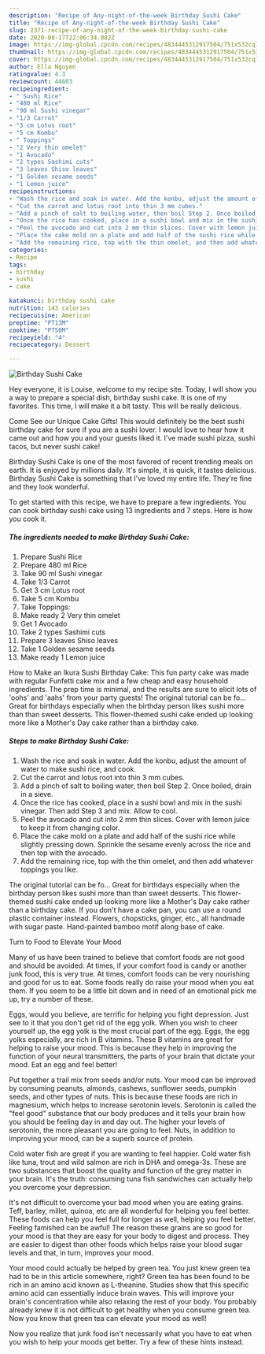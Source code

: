 ```yaml
---
description: "Recipe of Any-night-of-the-week Birthday Sushi Cake"
title: "Recipe of Any-night-of-the-week Birthday Sushi Cake"
slug: 2371-recipe-of-any-night-of-the-week-birthday-sushi-cake
date: 2020-08-17T22:06:34.082Z
image: https://img-global.cpcdn.com/recipes/4834445312917504/751x532cq70/birthday-sushi-cake-recipe-main-photo.jpg
thumbnail: https://img-global.cpcdn.com/recipes/4834445312917504/751x532cq70/birthday-sushi-cake-recipe-main-photo.jpg
cover: https://img-global.cpcdn.com/recipes/4834445312917504/751x532cq70/birthday-sushi-cake-recipe-main-photo.jpg
author: Ella Nguyen
ratingvalue: 4.3
reviewcount: 44603
recipeingredient:
- " Sushi Rice"
- "480 ml Rice"
- "90 ml Sushi vinegar"
- "1/3 Carrot"
- "3 cm Lotus root"
- "5 cm Kombu"
- " Toppings"
- "2 Very thin omelet"
- "1 Avocado"
- "2 types Sashimi cuts"
- "3 leaves Shiso leaves"
- "1 Golden sesame seeds"
- "1 Lemon juice"
recipeinstructions:
- "Wash the rice and soak in water. Add the konbu, adjust the amount of water to make sushi rice, and cook."
- "Cut the carrot and lotus root into thin 3 mm cubes."
- "Add a pinch of salt to boiling water, then boil Step 2. Once boiled, drain in a sieve."
- "Once the rice has cooked, place in a sushi bowl and mix in the sushi vinegar. Then add Step 3 and mix. Allow to cool."
- "Peel the avocado and cut into 2 mm thin slices. Cover with lemon juice to keep it from changing color."
- "Place the cake mold on a plate and add half of the sushi rice while slightly pressing down. Sprinkle the sesame evenly across the rice and then top with the avocado."
- "Add the remaining rice, top with the thin omelet, and then add whatever toppings you like."
categories:
- Recipe
tags:
- birthday
- sushi
- cake

katakunci: birthday sushi cake 
nutrition: 143 calories
recipecuisine: American
preptime: "PT13M"
cooktime: "PT50M"
recipeyield: "4"
recipecategory: Dessert

---
```



![Birthday Sushi Cake](https://img-global.cpcdn.com/recipes/4834445312917504/751x532cq70/birthday-sushi-cake-recipe-main-photo.jpg)

Hey everyone, it is Louise, welcome to my recipe site. Today, I will show you a way to prepare a special dish, birthday sushi cake. It is one of my favorites. This time, I will make it a bit tasty. This will be really delicious.

Come See our Unique Cake Gifts! This would definitely be the best sushi birthday cake for sure if you are a sushi lover. I would love to hear how it came out and how you and your guests liked it. I&#39;ve made sushi pizza, sushi tacos, but never sushi cake!

Birthday Sushi Cake is one of the most favored of recent trending meals on earth. It is enjoyed by millions daily. It's simple, it is quick, it tastes delicious. Birthday Sushi Cake is something that I've loved my entire life. They're fine and they look wonderful.


To get started with this recipe, we have to prepare a few ingredients. You can cook birthday sushi cake using 13 ingredients and 7 steps. Here is how you cook it.

<!--inarticleads1-->

##### The ingredients needed to make Birthday Sushi Cake:

1. Prepare  Sushi Rice
1. Prepare 480 ml Rice
1. Take 90 ml Sushi vinegar
1. Take 1/3 Carrot
1. Get 3 cm Lotus root
1. Take 5 cm Kombu
1. Take  Toppings:
1. Make ready 2 Very thin omelet
1. Get 1 Avocado
1. Take 2 types Sashimi cuts
1. Prepare 3 leaves Shiso leaves
1. Take 1 Golden sesame seeds
1. Make ready 1 Lemon juice


How to Make an Ikura Sushi Birthday Cake: This fun party cake was made with regular Funfetti cake mix and a few cheap and easy household ingredients. The prep time is minimal, and the results are sure to elicit lots of &#39;oohs&#39; and &#39;aahs&#39; from your party guests! The original tutorial can be fo… Great for birthdays especially when the birthday person likes sushi more than than sweet desserts. This flower-themed sushi cake ended up looking more like a Mother&#39;s Day cake rather than a birthday cake. 

<!--inarticleads2-->

##### Steps to make Birthday Sushi Cake:

1. Wash the rice and soak in water. Add the konbu, adjust the amount of water to make sushi rice, and cook.
1. Cut the carrot and lotus root into thin 3 mm cubes.
1. Add a pinch of salt to boiling water, then boil Step 2. Once boiled, drain in a sieve.
1. Once the rice has cooked, place in a sushi bowl and mix in the sushi vinegar. Then add Step 3 and mix. Allow to cool.
1. Peel the avocado and cut into 2 mm thin slices. Cover with lemon juice to keep it from changing color.
1. Place the cake mold on a plate and add half of the sushi rice while slightly pressing down. Sprinkle the sesame evenly across the rice and then top with the avocado.
1. Add the remaining rice, top with the thin omelet, and then add whatever toppings you like.


The original tutorial can be fo… Great for birthdays especially when the birthday person likes sushi more than than sweet desserts. This flower-themed sushi cake ended up looking more like a Mother&#39;s Day cake rather than a birthday cake. If you don&#39;t have a cake pan, you can use a round plastic container instead. Flowers, chopsticks, ginger, etc., all handmade with sugar paste. Hand-painted bamboo motif along base of cake. 

Turn to Food to Elevate Your Mood


Many of us have been trained to believe that comfort foods are not good and should be avoided. At times, if your comfort food is candy or another junk food, this is very true. At times, comfort foods can be very nourishing and good for us to eat. Some foods really do raise your mood when you eat them. If you seem to be a little bit down and in need of an emotional pick me up, try a number of these.

Eggs, would you believe, are terrific for helping you fight depression. Just see to it that you don't get rid of the egg yolk. When you wish to cheer yourself up, the egg yolk is the most crucial part of the egg. Eggs, the egg yolks especially, are rich in B vitamins. These B vitamins are great for helping to raise your mood. This is because they help in improving the function of your neural transmitters, the parts of your brain that dictate your mood. Eat an egg and feel better!

Put together a trail mix from seeds and/or nuts. Your mood can be improved by consuming peanuts, almonds, cashews, sunflower seeds, pumpkin seeds, and other types of nuts. This is because these foods are rich in magnesium, which helps to increase serotonin levels. Serotonin is called the "feel good" substance that our body produces and it tells your brain how you should be feeling day in and day out. The higher your levels of serotonin, the more pleasant you are going to feel. Nuts, in addition to improving your mood, can be a superb source of protein.

Cold water fish are great if you are wanting to feel happier. Cold water fish like tuna, trout and wild salmon are rich in DHA and omega-3s. These are two substances that boost the quality and function of the grey matter in your brain. It's the truth: consuming tuna fish sandwiches can actually help you overcome your depression. 

It's not difficult to overcome your bad mood when you are eating grains. Teff, barley, millet, quinoa, etc are all wonderful for helping you feel better. These foods can help you feel full for longer as well, helping you feel better. Feeling famished can be awful! The reason these grains are so good for your mood is that they are easy for your body to digest and process. They are easier to digest than other foods which helps raise your blood sugar levels and that, in turn, improves your mood.

Your mood could actually be helped by green tea. You just knew green tea had to be in this article somewhere, right? Green tea has been found to be rich in an amino acid known as L-theanine. Studies show that this specific amino acid can essentially induce brain waves. This will improve your brain's concentration while also relaxing the rest of your body. You probably already knew it is not difficult to get healthy when you consume green tea. Now you know that green tea can elevate your mood as well!

Now you realize that junk food isn't necessarily what you have to eat when you wish to help your moods get better. Try  a few  of  these  hints  instead.


